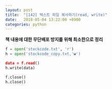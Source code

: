 ```yaml
---
layout: post
title:  "[142] 텍스트 파일 복사하기(read, write)"
date:   2018-05-04 13:22:00 +0900
categories: python
---
```


**책 내용에 대한 무단배포 방지를 위해 최소한으로 정리**

```python
f = open('stockcode.txt', 'r')
h = open('stockcode_copy.txt,'w')

data = f.read()
h.write(data)

f.close()
h.close()
```